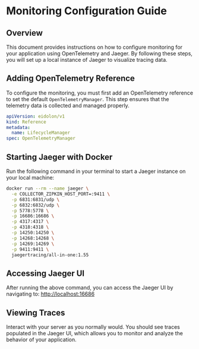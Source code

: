# Monitoring Configuration Guide

## Overview

This document provides instructions on how to configure monitoring for your application using OpenTelemetry and Jaeger. By following these steps, you will set up a local instance of Jaeger to visualize tracing data.

## Adding OpenTelemetry Reference

To configure the monitoring, you must first add an OpenTelemetry reference to set the default `OpenTelemetryManager`. This step ensures that the telemetry data is collected and managed properly.

```yaml
apiVersion: eidolon/v1
kind: Reference
metadata:
  name: LifecycleManager
spec: OpenTelemetryManager
```

## Starting Jaeger with Docker

Run the following command in your terminal to start a Jaeger instance on your local machine:

```bash
docker run --rm --name jaeger \
  -e COLLECTOR_ZIPKIN_HOST_PORT=:9411 \
  -p 6831:6831/udp \
  -p 6832:6832/udp \
  -p 5778:5778 \
  -p 16686:16686 \
  -p 4317:4317 \
  -p 4318:4318 \
  -p 14250:14250 \
  -p 14268:14268 \
  -p 14269:14269 \
  -p 9411:9411 \
  jaegertracing/all-in-one:1.55
```

## Accessing Jaeger UI

After running the above command, you can access the Jaeger UI by navigating to: [http://localhost:16686](http://localhost:16686/search)

## Viewing Traces

Interact with your server as you normally would. You should see traces populated in the Jaeger UI, which allows you to monitor and analyze the behavior of your application.